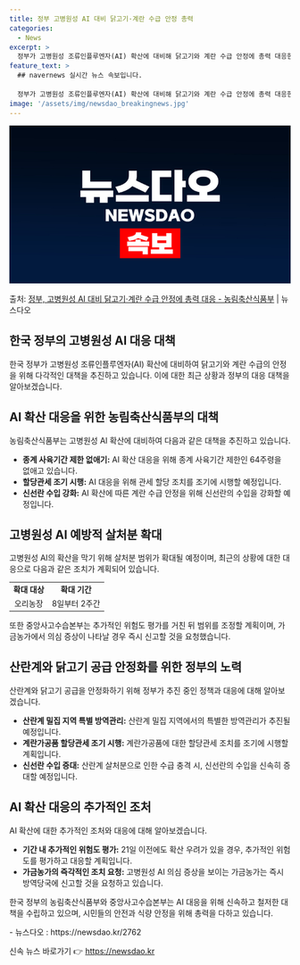 ```yaml
---
title: 정부 고병원성 AI 대비 닭고기·계란 수급 안정 총력
categories:
  - News
excerpt: >
  정부가 고병원성 조류인플루엔자(AI) 확산에 대비해 닭고기와 계란 수급 안정에 총력 대응한다. 농림축산식품부…
feature_text: >
  ## navernews 실시간 뉴스 속보입니다.

  정부가 고병원성 조류인플루엔자(AI) 확산에 대비해 닭고기와 계란 수급 안정에 총력 대응한다. 농림축산식품부…
image: '/assets/img/newsdao_breakingnews.jpg'
---
```


![뉴스다오 속보](/assets/img/newsdao_breakingnews.jpg)

<p>출처: <a href="https://newsdao.kr/2762" rel="dofollow">정부, 고병원성 AI 대비 닭고기·계란 수급 안정에 총력 대응 - 농림축산식품부</a> | 뉴스다오</p>

<h2 data-ke-size="size26">한국 정부의 고병원성 AI 대응 대책</h2>
<p data-ke-size="size16">한국 정부가 고병원성 조류인플루엔자(AI) 확산에 대비하여 닭고기와 계란 수급의 안정을 위해 다각적인 대책을 추진하고 있습니다. 이에 대한 최근 상황과 정부의 대응 대책을 알아보겠습니다.</p>

<h2 data-ke-size="size24">AI 확산 대응을 위한 농림축산식품부의 대책</h2>
<p data-ke-size="size16">농림축산식품부는 고병원성 AI 확산에 대비하여 다음과 같은 대책을 추진하고 있습니다.</p>
<ul>
  <li><b>종계 사육기간 제한 없애기:</b> AI 확산 대응을 위해 종계 사육기간 제한인 64주령을 없애고 있습니다.</li>
  <li><b>할당관세 조기 시행:</b> AI 대응을 위해 관세 할당 조치를 조기에 시행할 예정입니다.</li>
  <li><b>신선란 수입 강화:</b> AI 확산에 따른 계란 수급 안정을 위해 신선란의 수입을 강화할 예정입니다.</li>
</ul>

<h2 data-ke-size="size24">고병원성 AI 예방적 살처분 확대</h2>
<p data-ke-size="size16">고병원성 AI의 확산을 막기 위해 살처분 범위가 확대될 예정이며, 최근의 상황에 대한 대응으로 다음과 같은 조치가 계획되어 있습니다.</p>
<table>
  <tr>
    <td style="text-align: center; height: 17px;"><b>확대 대상</b></td>
    <td style="text-align: center; height: 17px;"><b>확대 기간</b></td>
  </tr>
  <tr>
    <td style="text-align: center; height: 17px;">오리농장</td>
    <td style="text-align: center; height: 17px;">8일부터 2주간</td>
  </tr>
</table>
<p data-ke-size="size16">또한 중앙사고수습본부는 추가적인 위험도 평가를 거친 뒤 범위를 조정할 계획이며, 가금농가에서 의심 증상이 나타날 경우 즉시 신고할 것을 요청했습니다.</p>

<h2 data-ke-size="size24">산란계와 닭고기 공급 안정화를 위한 정부의 노력</h2>
<p data-ke-size="size16">산란계와 닭고기 공급을 안정화하기 위해 정부가 추진 중인 정책과 대응에 대해 알아보겠습니다.</p>
<ul>
  <li><b>산란계 밀집 지역 특별 방역관리:</b> 산란계 밀집 지역에서의 특별한 방역관리가 추진될 예정입니다.</li>
  <li><b>계란가공품 할당관세 조기 시행:</b> 계란가공품에 대한 할당관세 조치를 조기에 시행할 계획입니다.</li>
  <li><b>신선란 수입 증대:</b> 산란계 살처분으로 인한 수급 충격 시, 신선란의 수입을 신속히 증대할 예정입니다.</li>
</ul>

<h2 data-ke-size="size24">AI 확산 대응의 추가적인 조처</h2>
<p data-ke-size="size16">AI 확산에 대한 추가적인 조처와 대응에 대해 알아보겠습니다.</p>
<ul>
  <li><b>기간 내 추가적인 위험도 평가:</b> 21일 이전에도 확산 우려가 있을 경우, 추가적인 위험도를 평가하고 대응할 계획입니다.</li>
  <li><b>가금농가의 즉각적인 조치 요청:</b> 고병원성 AI 의심 증상을 보이는 가금농가는 즉시 방역당국에 신고할 것을 요청하고 있습니다.</li>
</ul>

<p data-ke-size="size16">한국 정부의 농림축산식품부와 중앙사고수습본부는 AI 대응을 위해 신속하고 철저한 대책을 수립하고 있으며, 시민들의 안전과 식량 안정을 위해 총력을 다하고 있습니다.</p>

<Reference>
- 뉴스다오 : https://newsdao.kr/2762 

신속 뉴스 바로가기 👉 <a href="https://newsdao.kr" rel="dofollow">https://newsdao.kr</a>



